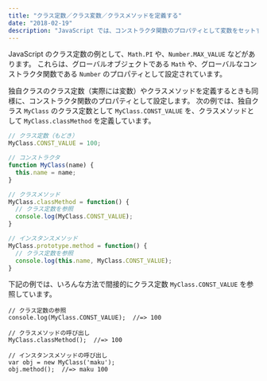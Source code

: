 ```yaml
---
title: "クラス定数／クラス変数／クラスメソッドを定義する"
date: "2018-02-19"
description: "JavaScript では、コンストラクタ関数のプロパティとして変数をセットすることで、クラス変数を表現します。"
---
```



JavaScript のクラス定数の例として、`Math.PI` や、`Number.MAX_VALUE` などがあります。
これらは、グローバルオブジェクトである `Math` や、グローバルなコンストラクタ関数である `Number` のプロパティとして設定されています。

独自クラスのクラス定数（実際には変数）やクラスメソッドを定義するときも同様に、コンストラクタ関数のプロパティとして設定します。
次の例では、独自クラス `MyClass` のクラス定数として `MyClass.CONST_VALUE` を、クラスメソッドとして `MyClass.classMethod` を定義しています。

~~~ javascript
// クラス定数（もどき）
MyClass.CONST_VALUE = 100;

// コンストラクタ
function MyClass(name) {
  this.name = name;
}

// クラスメソッド
MyClass.classMethod = function() {
  // クラス定数を参照
  console.log(MyClass.CONST_VALUE);
}

// インスタンスメソッド
MyClass.prototype.method = function() {
  // クラス定数を参照
  console.log(this.name, MyClass.CONST_VALUE);
}
~~~

下記の例では、いろんな方法で間接的にクラス定数 `MyClass.CONST_VALUE` を参照しています。

~~~
// クラス定数の参照
console.log(MyClass.CONST_VALUE);  //=> 100

// クラスメソッドの呼び出し
MyClass.classMethod();  //=> 100

// インスタンスメソッドの呼び出し
var obj = new MyClass('maku');
obj.method();  //=> maku 100
~~~

